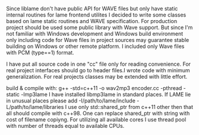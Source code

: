  Since liblame don't have public API for WAVE files but only have static internal routines for lame frontend utilites  I decided to write some classes  based on lame static routines and WAVE specification. For production project should be used some public library with Wave support. But since I'm not familiar with Windows development and Windows build environment only including code for Wave files in project sources may guarantee stable building on Windows or other remote platform. 
 I included only  Wave files with PCM (type==1) format. 

I have put all source code in one "cc" file only for reading convenience. For real project interfaces should go to header files.I wrote code with minimum generalization. For real projects classes may be extended with little effort.  

build & compile with: g++ -std=c++11 -o wav2mp3 encoder.cc -pthread -static -lmp3lame 
I have installed libmp3lame in standard places. If LAME lie in unusual places please add -I/path/to/lame/include -L/path/to/lame/libraries 
I use only std::shared_ptr from c++11 other then that all should compile with c++98. One can replace shared_ptr<string> with string with cost of filename copiyng.
For utilizing all available cores I use thread pool with number of threads equal to available CPUs.


